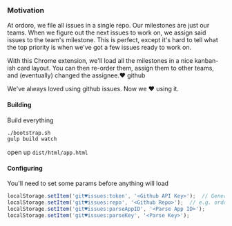 
### Motivation
At ordoro, we file all issues in a single repo. Our milestones are just our teams. When we figure out the next issues to work on, we assign said issues to the team's milestone. This is perfect, except it's hard to tell what the top priority is when we've got a few issues ready to work on.

With this Chrome extension, we'll load all the milestones in a nice kanban-ish card layout. You can then re-order them, assign them to other teams, and (eventually) changed the assignee.♥ github

We've always loved using github issues. Now we ♥ using it.


#### Building

Build everything
```bash
./bootstrap.sh
gulp build watch
```

open up `dist/html/app.html`


#### Configuring

You'll need to set some params before anything will load
```js
localStorage.setItem('git♥issues:token', '<Github API Key>');  // Generate one at https://github.com/settings/tokens/new
localStorage.setItem('git♥issues:repo', '<Github Repo>');  // e.g. ordoro/ordoro
localStorage.setItem('git♥issues:parseAppID', '<Parse App ID>');
localStorage.setItem('git♥issues:parseKey', '<Parse Key>');
```
